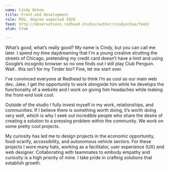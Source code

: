 ```yaml
---
name: Cindy Ochoa
title: Front-end Development
role: MSU, degree expected 2020
feed: http://observations.redhead.studio/author/cindyochoa/feed/
alum: true

---
```


What’s good, what’s really good? My name is Cindy, but you can call me later. I
spend my time daydreaming that I'm a young creative strutting the streets of
Chicago, pretending my credit card doesn’t have a limit and using Google’s
incognito browser so no one finds out I still play Club Penguin. Wait.. this
isn’t for my Tinder bio? Fine, let me start over.

I’ve convinced everyone at Redhead to think I’m as cool as our main web dev,
Jake. I get the opportunity to work alongside him while he develops the
functionality of a website and I work on giving him headaches while making
the front-end look cool.

Outside of the studio I fully invest myself in my work, relationships, and
communities. If I believe there is something worth doing, it’s worth doing very
well, which is why I seek out incredible people who share the desire of creating
a solution to a pressing problem within the community. We work on some pretty
cool projects.

My curiosity has led me to design projects in the economic opportunity,
food-scarify, accessibility, and autonomous vehicle sectors. For these projects
I wore many hats, working as a facilitator, user experience (UX) and web
designer. Collaborating with teammates to embody empathy and curiosity is a high
priority of mine. I take pride in crafting solutions that establish growth.


